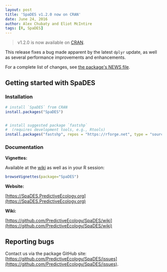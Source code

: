 ```yaml
---
layout: post
title: 'SpaDES v1.2.0 now on CRAN'
date: June 24, 2016
author: Alex Chubaty and Eliot McIntire
tags: [R, SpaDES]
---
```


> v1.2.0 is now available on [CRAN](https://cran.r-project.org/package=SpaDES).

This release fixes a bug made apparent by the latest `dplyr` update, as well as several performance improvements and enhancements.

For a complete list of changes, see [the package's NEWS file](https://raw.githubusercontent.com/PredictiveEcology/SpaDES/master/NEWS).

## Getting started with SpaDES

### Installation

```r
# install `SpaDES` from CRAN
install.packages("SpaDES")


# install suggested package `fastshp`
#  (requires development tools, e.g., Rtools)
install.packages("fastshp", repos = "https://rforge.net", type = "source")
```

### Documentation

**Vignettes:**

Available at the [wiki](https://github.com/PredictiveEcology/SpaDES/wiki/Help-Vignettes) as well as in your R session:

```r
browseVignettes(package="SpaDES")
```

**Website:**

[https://SpaDES.PredictiveEcology.org](https://SpaDES.PredictiveEcology.org)

**Wiki:**

[https://github.com/PredictiveEcology/SpaDES/wiki](https://github.com/PredictiveEcology/SpaDES/wiki)

## Reporting bugs

Contact us via the package GitHub site: [https://github.com/PredictiveEcology/SpaDES/issues](https://github.com/PredictiveEcology/SpaDES/issues).

